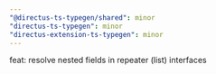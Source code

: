 ```yaml
---
"@directus-ts-typegen/shared": minor
"directus-ts-typegen": minor
"directus-extension-ts-typegen": minor
---
```


feat: resolve nested fields in repeater (list) interfaces
